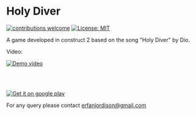 # Holy Diver

[![contributions welcome](https://img.shields.io/badge/contributions-welcome-brightgreen.svg?style=flat)](https://github.com/dwyl/esta/issues) [![License: MIT](https://img.shields.io/badge/License-MIT-yellow.svg)](https://opensource.org/licenses/MIT)

A game developed in construct 2 based on the song "Holy Diver" by Dio.

 Video: 

[![Demo video](https://img.youtube.com/vi/HtQX6h-JHlg/0.jpg)](https://www.youtube.com/watch?v=HtQX6h-JHlg)

<br/><br/>

[![Get it on google play](https://play.google.com/intl/en_us/badges/static/images/badges/en_badge_web_generic.png)](https://play.google.com/store/apps/details?id=info.sayederfanarefin.holydiver)

For any query please contact erfanjordison@gmail.com
